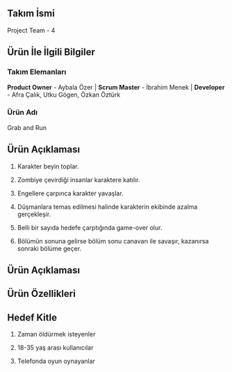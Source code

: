 ## Takım İsmi
Project Team - 4


## Ürün İle İlgili Bilgiler

### Takım Elemanları
**Product Owner** - Aybala Özer | 
**Scrum Master** -  İbrahim Menek |
**Developer** -  Afra Çalık,  Utku Gögen,  Özkan Öztürk 

### Ürün Adı
Grab and Run

## Ürün Açıklaması 

1) Karakter beyin toplar.

2) Zombiye çevirdiği insanlar karaktere katılır.

3) Engellere çarpınca karakter yavaşlar.

4) Düşmanlara temas edilmesi halinde karakterin ekibinde azalma gerçekleşir.

5) Belli bir sayıda hedefe çarptığında game-over olur.

6) Bölümün sonuna gelirse bölüm sonu canavarı ile savaşır, kazanırsa sonraki bölüme geçer.

## Ürün Açıklaması

## Ürün Özellikleri

## Hedef Kitle

1) Zaman öldürmek isteyenler

2) 18-35 yaş arası kullanıcılar

3) Telefonda oyun oynayanlar



